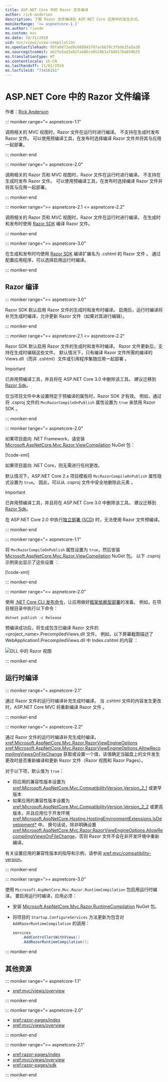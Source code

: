 ```yaml
---
title: ASP.NET Core 中的 Razor 文件编译
author: rick-anderson
description: 了解 Razor 文件编译在 ASP.NET Core 应用中的发生方式。
monikerRange: '>= aspnetcore-1.1'
ms.author: riande
ms.custom: mvc
ms.date: 10/31/2019
uid: mvc/views/view-compilation
ms.openlocfilehash: 95fa0d72ed9c088945707ac6b79c3fbde35a5a30
ms.sourcegitcommit: eb2fe5ad2e82fab86ca952463af8d017ba659b25
ms.translationtype: HT
ms.contentlocale: zh-CN
ms.lasthandoff: 11/01/2019
ms.locfileid: "73416151"
---
```

# <a name="razor-file-compilation-in-aspnet-core"></a>ASP.NET Core 中的 Razor 文件编译

作者：[Rick Anderson](https://twitter.com/RickAndMSFT)

::: moniker range="= aspnetcore-1.1"

调用相关的 MVC 视图时，Razor 文件在运行时进行编译。 不支持在生成时发布 Razor 文件。 可以使用预编译工具，在发布时选择编译 Razor 文件并将其与应用一起部署。

::: moniker-end

::: moniker range="= aspnetcore-2.0"

调用相关的 Razor 页和 MVC 视图时，Razor 文件在运行时进行编译。 不支持在生成时发布 Razor 文件。 可以使用预编译工具，在发布时选择编译 Razor 文件并将其与应用一起部署。

::: moniker-end

::: moniker range=">= aspnetcore-2.1 <= aspnetcore-2.2"

调用相关的 Razor 页和 MVC 视图时，Razor 文件在运行时进行编译。 在生成时和发布时使用 [Razor SDK](xref:razor-pages/sdk) 编译 Razor 文件。

::: moniker-end

::: moniker range=">= aspnetcore-3.0"

在生成和发布时均使用 [Razor SDK](xref:razor-pages/sdk) 编译扩展名为 .cshtml 的 Razor 文件  。 通过配置应用程序，可以选择启用运行时编译。

::: moniker-end

## <a name="razor-compilation"></a>Razor 编译

::: moniker range=">= aspnetcore-3.0"

Razor SDK 默认启用 Razor 文件的生成时和发布时编译。 启用后，运行时编译将补充生成时编译，允许更新 Razor 文件（如果对其进行编辑）。

::: moniker-end

::: moniker range=">= aspnetcore-2.1 <= aspnetcore-2.2"

Razor SDK 默认启用 Razor 文件的生成时和发布时编译。 Razor 文件更新后，支持在生成时编辑这些文件。 默认情况下，只有编译 Razor 文件所需的编译的 Views.dll（而非 .cshtml）文件或引用程序集随应用一起部署   。

> [!IMPORTANT]
> 已弃用预编译工具，并且将在 ASP.NET Core 3.0 中删除该工具。 建议迁移到 [Razor Sdk](xref:razor-pages/sdk)。
>
> 仅当项目文件中未设置特定于预编译的属性时，Razor SDK 才有效。 例如，通过将 .csproj 文件的 `MvcRazorCompileOnPublish` 属性设置为 `true` 来禁用 Razor SDK  。

::: moniker-end

::: moniker range="= aspnetcore-2.0"

如果项目面向 .NET Framework，请安装 [Microsoft.AspNetCore.Mvc.Razor.ViewCompilation](https://www.nuget.org/packages/Microsoft.AspNetCore.Mvc.Razor.ViewCompilation/) NuGet 包：

[!code-xml[](view-compilation/sample/DotNetFrameworkProject.csproj?name=snippet_ViewCompilationPackage)]

如果项目面向 .NET Core，则无需进行任何更改。

默认情况下，ASP.NET Core 2.x 项目模板将 `MvcRazorCompileOnPublish` 属性隐式设置为 `true`。 因此，可以从 .csproj 文件中安全地删除此元素  。

> [!IMPORTANT]
> 已弃用预编译工具，并且将在 ASP.NET Core 3.0 中删除该工具。 建议迁移到 [Razor Sdk](xref:razor-pages/sdk)。
>
> 在 ASP.NET Core 2.0 中执行[独立部署 (SCD)](/dotnet/core/deploying/#self-contained-deployments-scd) 时，无法使用 Razor 文件预编译。

::: moniker-end

::: moniker range="= aspnetcore-1.1"

将 `MvcRazorCompileOnPublish` 属性设置为 `true`，然后安装 [Microsoft.AspNetCore.Mvc.Razor.ViewCompilation](https://www.nuget.org/packages/Microsoft.AspNetCore.Mvc.Razor.ViewCompilation/) NuGet 包。 以下 .csproj 示例突出显示了这些设置  ：

[!code-xml[](view-compilation/sample/MvcRazorCompileOnPublish.csproj?highlight=4,10)]

::: moniker-end

::: moniker range="<= aspnetcore-2.0"

使用 [.NET Core CLI 发布命令](/dotnet/core/tools/dotnet-publish)，让应用做好[框架依赖型部署](/dotnet/core/deploying/#framework-dependent-deployments-fdd)的准备。 例如，在项目根目录中执行以下命令：

```dotnetcli
dotnet publish -c Release
```

预编译成功后，将生成包含已编译 Razor 文件的 \<project_name>.PrecompiledViews.dll  文件。 例如，以下屏幕截图描述了 WebApplication1.PrecompiledViews.dll 中 Index.cshtml 的内容   ：

![DLL 中的 Razor 视图](view-compilation/_static/razor-views-in-dll.png)

::: moniker-end

## <a name="runtime-compilation"></a>运行时编译

::: moniker range="= aspnetcore-2.1"

通过 Razor 文件的运行时编译补充生成时编译。 当 .cshtml 文件的内容发生更改时，ASP.NET Core MVC 将重新编译 Razor 文件  。

::: moniker-end

::: moniker range="= aspnetcore-2.2"

通过 Razor 文件的运行时编译补充生成时编译。 <xref:Microsoft.AspNetCore.Mvc.Razor.RazorViewEngineOptions> <xref:Microsoft.AspNetCore.Mvc.Razor.RazorViewEngineOptions.AllowRecompilingViewsOnFileChange> 获取或设置一个值，该值确定当磁盘上的文件发生更改时是否重新编译和更新 Razor 文件（Razor 视图和 Razor Pages）。

对于以下项，默认值为 `true`：

* 将应用的兼容性版本设置为 <xref:Microsoft.AspNetCore.Mvc.CompatibilityVersion.Version_2_1> 或更早版本
* 如果应用的兼容性版本设置为 <xref:Microsoft.AspNetCore.Mvc.CompatibilityVersion.Version_2_2> 或更高版本，并且应用位于开发环境 <xref:Microsoft.AspNetCore.Hosting.HostingEnvironmentExtensions.IsDevelopment*> 中。 换句话说，除非明确设置 <xref:Microsoft.AspNetCore.Mvc.Razor.RazorViewEngineOptions.AllowRecompilingViewsOnFileChange>，否则 Razor 文件不会在非开发环境中重新编译。

有关设置应用的兼容性版本的指导和示例，请参阅 <xref:mvc/compatibility-version>。

::: moniker-end

::: moniker range=">= aspnetcore-3.0"

使用 `Microsoft.AspNetCore.Mvc.Razor.RuntimeCompilation` 包启用运行时编译。 要启用运行时编译，应用必须：

* 安装 [Microsoft.AspNetCore.Mvc.Razor.RuntimeCompilation](https://www.nuget.org/packages/Microsoft.AspNetCore.Mvc.Razor.RuntimeCompilation/) NuGet 包。
* 将项目的 `Startup.ConfigureServices` 方法更新为包含对 `AddRazorRuntimeCompilation` 的调用：

  ```csharp
  services
      .AddControllersWithViews()
      .AddRazorRuntimeCompilation();
  ```

::: moniker-end

## <a name="additional-resources"></a>其他资源

::: moniker range="= aspnetcore-1.1"

* <xref:mvc/views/overview>

::: moniker-end

::: moniker range="= aspnetcore-2.0"

* <xref:razor-pages/index>
* <xref:mvc/views/overview>

::: moniker-end

::: moniker range=">= aspnetcore-2.1"

* <xref:razor-pages/index>
* <xref:mvc/views/overview>
* <xref:razor-pages/sdk>

::: moniker-end
